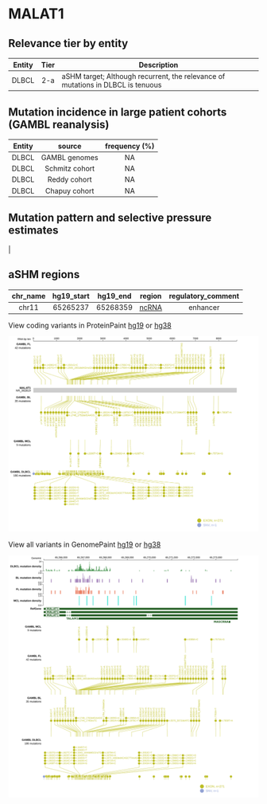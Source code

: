 # MALAT1

## Relevance tier by entity

|Entity|Tier|Description                              |
|:------:|:----:|-----------------------------------------|
|DLBCL |2-a | aSHM target; Although recurrent, the relevance of mutations in DLBCL is tenuous |

## Mutation incidence in large patient cohorts (GAMBL reanalysis)

|Entity|source        |frequency (%)|
|:------:|:--------------:|:-------------:|
|DLBCL |GAMBL genomes |NA           |
|DLBCL |Schmitz cohort|NA           |
|DLBCL |Reddy cohort  |NA           |
|DLBCL |Chapuy cohort |NA           |

## Mutation pattern and selective pressure estimates

|

## aSHM regions

|chr_name|hg19_start|hg19_end|region                                                                                      |regulatory_comment|
|:--------:|:----------:|:--------:|:--------------------------------------------------------------------------------------------:|:------------------:|
|chr11   |65265237  |65268359|[ncRNA](https://genome.ucsc.edu/s/rdmorin/GAMBL%20hg19?position=chr11%3A65265237%2D65268359)|enhancer          |


View coding variants in ProteinPaint [hg19](https://www.bcgsc.ca/downloads/morinlab/GAMBL/test/genes/MALAT1_protein.html)  or [hg38](https://www.bcgsc.ca/downloads/morinlab/GAMBL/test/genes/MALAT1_protein_hg38.html)

![image](images/proteinpaint/MALAT1_NR_002819.svg)

View all variants in GenomePaint [hg19](https://www.bcgsc.ca/downloads/morinlab/GAMBL/test/genes/MALAT1.html)  or [hg38](https://www.bcgsc.ca/downloads/morinlab/GAMBL/test/genes/MALAT1_hg38.html)

![image](images/proteinpaint/MALAT1.svg)
